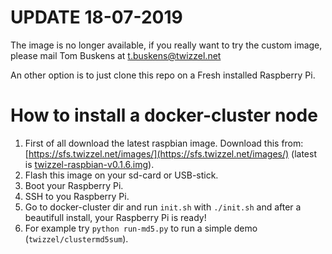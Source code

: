 # UPDATE 18-07-2019
The image is no longer available, if you really want to try the custom image, please mail Tom Buskens at t.buskens@twizzel.net

An other option is to just clone this repo on a Fresh installed Raspberry Pi.


# How to install a docker-cluster node

1. First of all download the latest raspbian image.
Download this from:
[https://sfs.twizzel.net/images/](https://sfs.twizzel.net/images/) (latest is [twizzel-raspbian-v0.1.6.img](https://sfs.twizzel.net/images/twizzel-raspbian-v0.1.6.tar.gz)).
2. Flash this image on your sd-card or USB-stick.
3. Boot your Raspberry Pi.
4. SSH to you Raspberry Pi.
5. Go to docker-cluster dir and run `init.sh` with `./init.sh` and after a beautifull install, your Raspberry Pi is ready!
6. For example try `python run-md5.py` to run a simple demo (`twizzel/clustermd5sum`).